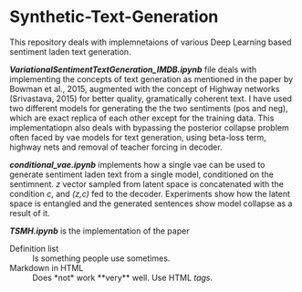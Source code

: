 # Synthetic-Text-Generation

This repository deals with implemnetaions of various Deep Learning based sentiment laden text generation.

***VariationalSentimentTextGeneration_IMDB.ipynb*** file deals with implementing the concepts of text generation as mentioned in the paper by Bowman et al., 2015,
augmented with the concept of Highway networks (Srivastava, 2015) for better quality, gramatically coherent text.
I have used two different models for generating the the two sentiments (pos and neg), which are exact replica of each other except for the training data.
This implementatiopn also deals with bypassing the posterior collapse problem often faced by vae models for text generation, using beta-loss term, highway nets and removal of teacher forcing in decoder.


***conditional_vae.ipynb*** implements how a single vae can be used to generate sentiment laden text from a single model, conditioned on the sentimnent. _z_ vector sampled from latent space is concatenated with the condition _c_, and _(z,c)_ fed to the decoder. Experiments show how the latent space is entangled and the generated sentences show model collapse as a result of it.



***TSMH.ipynb*** is the implementation of the paper
<dl>
  <dt>Definition list</dt>
  <dd>Is something people use sometimes.</dd>

  <dt>Markdown in HTML</dt>
  <dd>Does *not* work **very** well. Use HTML <em>tags</em>.</dd>
</dl>
